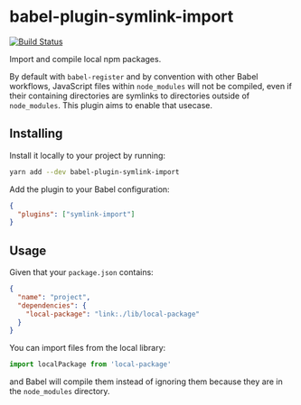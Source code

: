 # babel-plugin-symlink-import
[![Build Status](https://travis-ci.org/vinsonchuong/babel-plugin-symlink-import.svg?branch=master)](https://travis-ci.org/vinsonchuong/babel-plugin-symlink-import)

Import and compile local npm packages.

By default with `babel-register` and by convention with other Babel workflows,
JavaScript files within `node_modules` will not be compiled, even if their
containing directories are symlinks to directories outside of `node_modules`.
This plugin aims to enable that usecase.

## Installing
Install it locally to your project by running:

```bash
yarn add --dev babel-plugin-symlink-import
```

Add the plugin to your Babel configuration:

```json
{
  "plugins": ["symlink-import"]
}
```

## Usage
Given that your `package.json` contains:
```json
{
  "name": "project",
  "dependencies": {
    "local-package": "link:./lib/local-package"
  }
}
```

You can import files from the local library:

```javascript
import localPackage from 'local-package'
```

and Babel will compile them instead of ignoring them because they are in the
`node_modules` directory.
